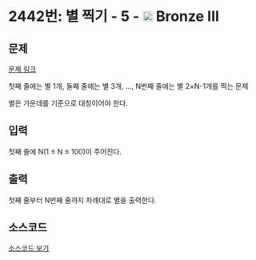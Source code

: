 # 2442번: 별 찍기 - 5 - <img src="https://static.solved.ac/tier_small/3.svg" style="height:20px" /> Bronze III

<!-- performance -->

<!-- 문제 제출 후 깃허브에 푸시를 했을 때 제출한 코드의 성능이 입력될 공간입니다.-->

<!-- end -->

## 문제

[문제 링크](https://boj.kr/2442)


<p>첫째 줄에는 별&nbsp;1개, 둘째 줄에는 별&nbsp;3개, ..., N번째 줄에는 별 2×N-1개를 찍는 문제</p>

<p>별은 가운데를 기준으로 대칭이어야 한다.</p>



## 입력

첫째 줄에 N(1 ≤ N ≤ 100)이 주어진다.

## 출력

첫째 줄부터 N번째 줄까지 차례대로 별을 출력한다.

## 소스코드

[소스코드 보기](별%20찍기%20-%205.py)